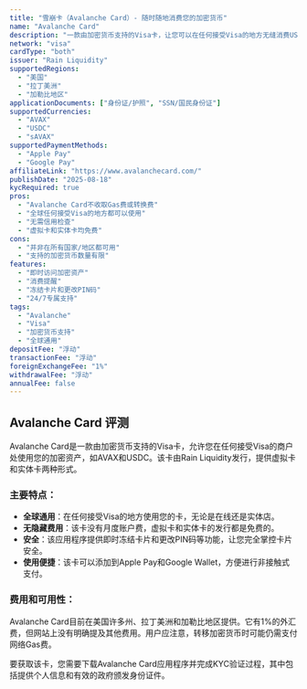 ```yaml
---
title: "雪崩卡（Avalanche Card）- 随时随地消费您的加密货币"
name: "Avalanche Card"
description: "一款由加密货币支持的Visa卡，让您可以在任何接受Visa的地方无缝消费USDC和AVAX。"
network: "visa"
cardType: "both"
issuer: "Rain Liquidity"
supportedRegions:
  - "美国"
  - "拉丁美洲"
  - "加勒比地区"
applicationDocuments: ["身份证/护照", "SSN/国民身份证"]
supportedCurrencies:
  - "AVAX"
  - "USDC"
  - "sAVAX"
supportedPaymentMethods:
  - "Apple Pay"
  - "Google Pay"
affiliateLink: "https://www.avalanchecard.com/"
publishDate: "2025-08-18"
kycRequired: true
pros:
  - "Avalanche Card不收取Gas费或转换费"
  - "全球任何接受Visa的地方都可以使用"
  - "无需信用检查"
  - "虚拟卡和实体卡均免费"
cons:
  - "并非在所有国家/地区都可用"
  - "支持的加密货币数量有限"
features:
  - "即时访问加密资产"
  - "消费提醒"
  - "冻结卡片和更改PIN码"
  - "24/7专属支持"
tags:
  - "Avalanche"
  - "Visa"
  - "加密货币支持"
  - "全球通用"
depositFee: "浮动"
transactionFee: "浮动"
foreignExchangeFee: "1%"
withdrawalFee: "浮动"
annualFee: false
---
```


## Avalanche Card 评测

Avalanche Card是一款由加密货币支持的Visa卡，允许您在任何接受Visa的商户处使用您的加密资产，如AVAX和USDC。该卡由Rain Liquidity发行，提供虚拟卡和实体卡两种形式。

### 主要特点：

*   **全球通用**：在任何接受Visa的地方使用您的卡，无论是在线还是实体店。
*   **无隐藏费用**：该卡没有月度账户费，虚拟卡和实体卡的发行都是免费的。
*   **安全**：该应用程序提供即时冻结卡片和更改PIN码等功能，让您完全掌控卡片安全。
*   **使用便捷**：该卡可以添加到Apple Pay和Google Wallet，方便进行非接触式支付。

### 费用和可用性：

Avalanche Card目前在美国许多州、拉丁美洲和加勒比地区提供。它有1%的外汇费，但网站上没有明确提及其他费用。用户应注意，转移加密货币时可能仍需支付网络Gas费。

要获取该卡，您需要下载Avalanche Card应用程序并完成KYC验证过程，其中包括提供个人信息和有效的政府颁发身份证件。
